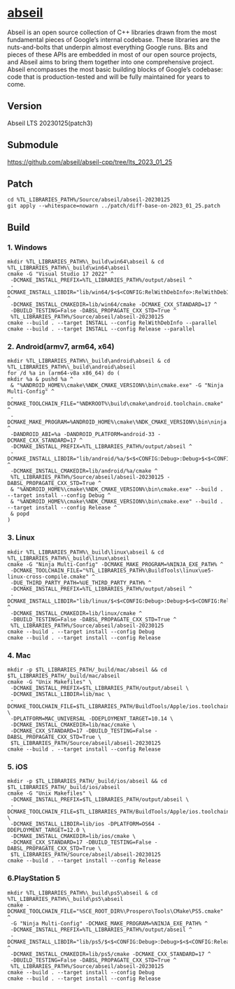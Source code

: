 # [abseil](https://abseil.io/)
Abseil is an open source collection of C++ libraries drawn from the most fundamental pieces of Google’s internal codebase. These libraries are the nuts-and-bolts that underpin almost everything Google runs. Bits and pieces of these APIs are embedded in most of our open source projects, and Abseil aims to bring them together into one comprehensive project. Abseil encompasses the most basic building blocks of Google’s codebase: code that is production-tested and will be fully maintained for years to come.

## Version
Abseil LTS 20230125(patch3)

## Submodule
https://github.com/abseil/abseil-cpp/tree/lts_2023_01_25

## Patch
```
cd %TL_LIBRARIES_PATH%/Source/abseil/abseil-20230125
git apply --whitespace=nowarn ../patch/diff-base-on-2023_01_25.patch
```

## Build

### 1. Windows
```
mkdir %TL_LIBRARIES_PATH%\_build\win64\abseil & cd %TL_LIBRARIES_PATH%\_build\win64\abseil
cmake -G "Visual Studio 17 2022" ^
 -DCMAKE_INSTALL_PREFIX=%TL_LIBRARIES_PATH%/output/abseil ^
 -DCMAKE_INSTALL_LIBDIR="lib/win64/$<$<CONFIG:RelWithDebInfo>:RelWithDebInfo>$<$<CONFIG:Release>:Release>" ^
 -DCMAKE_INSTALL_CMAKEDIR=lib/win64/cmake -DCMAKE_CXX_STANDARD=17 ^
 -DBUILD_TESTING=False -DABSL_PROPAGATE_CXX_STD=True ^
 %TL_LIBRARIES_PATH%/Source/abseil/abseil-20230125
cmake --build . --target INSTALL --config RelWithDebInfo --parallel
cmake --build . --target INSTALL --config Release --parallel
```
### 2. Android(armv7, arm64, x64)
```
mkdir %TL_LIBRARIES_PATH%\_build\android\abseil & cd %TL_LIBRARIES_PATH%\_build\android\abseil
for /d %a in (arm64-v8a x86_64) do (
mkdir %a & pushd %a ^
 & "%ANDROID_HOME%\cmake\%NDK_CMAKE_VERSION%\bin\cmake.exe" -G "Ninja Multi-Config" ^
 -DCMAKE_TOOLCHAIN_FILE="%NDKROOT%\build\cmake\android.toolchain.cmake" ^
 -DCMAKE_MAKE_PROGRAM=%ANDROID_HOME%\cmake\%NDK_CMAKE_VERSION%\bin\ninja.exe ^
 -DANDROID_ABI=%a -DANDROID_PLATFORM=android-33 -DCMAKE_CXX_STANDARD=17 ^
 -DCMAKE_INSTALL_PREFIX=%TL_LIBRARIES_PATH%/output/abseil ^
 -DCMAKE_INSTALL_LIBDIR="lib/android/%a/$<$<CONFIG:Debug>:Debug>$<$<CONFIG:Release>:Release>" ^
 -DCMAKE_INSTALL_CMAKEDIR=lib/android/%a/cmake ^
 %TL_LIBRARIES_PATH%/Source/abseil/abseil-20230125 -DABSL_PROPAGATE_CXX_STD=True ^
 & "%ANDROID_HOME%\cmake\%NDK_CMAKE_VERSION%\bin\cmake.exe" --build . --target install --config Debug ^
 & "%ANDROID_HOME%\cmake\%NDK_CMAKE_VERSION%\bin\cmake.exe" --build . --target install --config Release ^
 & popd
)
```
### 3. Linux
```
mkdir %TL_LIBRARIES_PATH%\_build\linux\abseil & cd %TL_LIBRARIES_PATH%\_build\linux\abseil
cmake -G "Ninja Multi-Config" -DCMAKE_MAKE_PROGRAM=%NINJA_EXE_PATH% ^
 -DCMAKE_TOOLCHAIN_FILE="%TL_LIBRARIES_PATH%\BuildTools\linux\ue5-linux-cross-compile.cmake" ^
 -DUE_THIRD_PARTY_PATH=%UE_THIRD_PARTY_PATH% ^
 -DCMAKE_INSTALL_PREFIX=%TL_LIBRARIES_PATH%/output/abseil ^
 -DCMAKE_INSTALL_LIBDIR="lib/linux/$<$<CONFIG:Debug>:Debug>$<$<CONFIG:Release>:Release>" ^
 -DCMAKE_INSTALL_CMAKEDIR=lib/linux/cmake ^
 -DBUILD_TESTING=False -DABSL_PROPAGATE_CXX_STD=True ^
 %TL_LIBRARIES_PATH%/Source/abseil/abseil-20230125
cmake --build . --target install --config Debug
cmake --build . --target install --config Release
```
### 4. Mac
```
mkdir -p $TL_LIBRARIES_PATH/_build/mac/abseil && cd $TL_LIBRARIES_PATH/_build/mac/abseil
cmake -G "Unix Makefiles" \
 -DCMAKE_INSTALL_PREFIX=$TL_LIBRARIES_PATH/output/abseil \
 -DCMAKE_INSTALL_LIBDIR=lib/mac \
 -DCMAKE_TOOLCHAIN_FILE=$TL_LIBRARIES_PATH/BuildTools/Apple/ios.toolchain.cmake \
 -DPLATFORM=MAC_UNIVERSAL -DDEPLOYMENT_TARGET=10.14 \
 -DCMAKE_INSTALL_CMAKEDIR=lib/mac/cmake \
 -DCMAKE_CXX_STANDARD=17 -DBUILD_TESTING=False -DABSL_PROPAGATE_CXX_STD=True \
 $TL_LIBRARIES_PATH/Source/abseil/abseil-20230125
cmake --build . --target install --config Release
```
### 5. iOS
```
mkdir -p $TL_LIBRARIES_PATH/_build/ios/abseil && cd $TL_LIBRARIES_PATH/_build/ios/abseil
cmake -G "Unix Makefiles" \
 -DCMAKE_INSTALL_PREFIX=$TL_LIBRARIES_PATH/output/abseil \
 -DCMAKE_TOOLCHAIN_FILE=$TL_LIBRARIES_PATH/BuildTools/Apple/ios.toolchain.cmake \
 -DCMAKE_INSTALL_LIBDIR=lib/ios -DPLATFORM=OS64 -DDEPLOYMENT_TARGET=12.0 \
 -DCMAKE_INSTALL_CMAKEDIR=lib/ios/cmake \
 -DCMAKE_CXX_STANDARD=17 -DBUILD_TESTING=False -DABSL_PROPAGATE_CXX_STD=True \
 $TL_LIBRARIES_PATH/Source/abseil/abseil-20230125
cmake --build . --target install --config Release
```
### 6.PlayStation 5
```
mkdir %TL_LIBRARIES_PATH%\_build\ps5\abseil & cd %TL_LIBRARIES_PATH%\_build\ps5\abseil
cmake -DCMAKE_TOOLCHAIN_FILE="%SCE_ROOT_DIR%\Prospero\Tools\CMake\PS5.cmake" ^
 -G "Ninja Multi-Config" -DCMAKE_MAKE_PROGRAM=%NINJA_EXE_PATH% ^
 -DCMAKE_INSTALL_PREFIX=%TL_LIBRARIES_PATH%/output/abseil ^
 -DCMAKE_INSTALL_LIBDIR="lib/ps5/$<$<CONFIG:Debug>:Debug>$<$<CONFIG:Release>:Release>" ^
 -DCMAKE_INSTALL_CMAKEDIR=lib/ps5/cmake -DCMAKE_CXX_STANDARD=17 ^
 -DBUILD_TESTING=False -DABSL_PROPAGATE_CXX_STD=True ^
 %TL_LIBRARIES_PATH%/Source/abseil/abseil-20230125
cmake --build . --target install --config Debug
cmake --build . --target install --config Release
```
